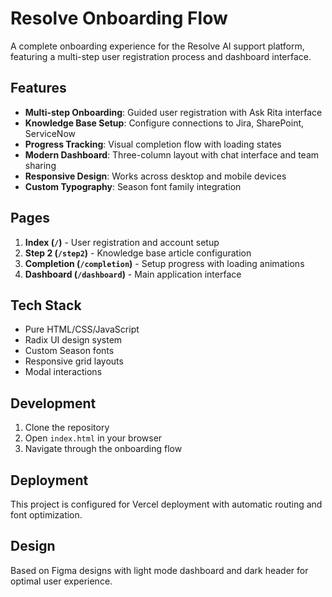 # Resolve Onboarding Flow

A complete onboarding experience for the Resolve AI support platform, featuring a multi-step user registration process and dashboard interface.

## Features

- **Multi-step Onboarding**: Guided user registration with Ask Rita interface
- **Knowledge Base Setup**: Configure connections to Jira, SharePoint, ServiceNow
- **Progress Tracking**: Visual completion flow with loading states
- **Modern Dashboard**: Three-column layout with chat interface and team sharing
- **Responsive Design**: Works across desktop and mobile devices
- **Custom Typography**: Season font family integration

## Pages

1. **Index (`/`)** - User registration and account setup
2. **Step 2 (`/step2`)** - Knowledge base article configuration
3. **Completion (`/completion`)** - Setup progress with loading animations
4. **Dashboard (`/dashboard`)** - Main application interface

## Tech Stack

- Pure HTML/CSS/JavaScript
- Radix UI design system
- Custom Season fonts
- Responsive grid layouts
- Modal interactions

## Development

1. Clone the repository
2. Open `index.html` in your browser
3. Navigate through the onboarding flow

## Deployment

This project is configured for Vercel deployment with automatic routing and font optimization.

## Design

Based on Figma designs with light mode dashboard and dark header for optimal user experience.